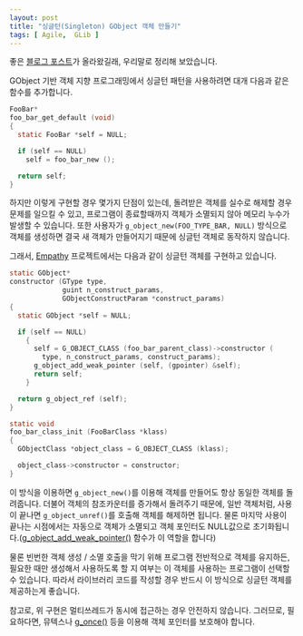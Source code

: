 ```yaml
---
layout: post
title: "싱글턴(Singleton) GObject 객체 만들기"
tags: [ Agile,  GLib ]
---
```


좋은 [블로그 포스트](http://blogs.gnome.org/xclaesse/2010/02/11/how-to-make-a-gobject-singleton/)가 올라왔길래, 우리말로 정리해 보았습니다.

GObject 기반 객체 지향 프로그래밍에서 싱글턴 패턴을 사용하려면 대개 다음과 같은 함수를 추가합니다.

```c
FooBar*
foo_bar_get_default (void)
{
  static FooBar *self = NULL;

  if (self == NULL)
    self = foo_bar_new ();

  return self;
}
```

하지만 이렇게 구현할 경우 몇가지 단점이 있는데, 돌려받은 객체를 실수로 해제할 경우 문제를 일으킬 수 있고, 프로그램이 종료할때까지 객체가 소멸되지 않아 메모리 누수가 발생할 수 있습니다. 또한 사용자가 `g_object_new(FOO_TYPE_BAR, NULL)` 방식으로 객체를 생성하면 결국 새 객체가 만들어지기 때문에 싱글턴 객체로 동작하지 않습니다.

그래서, [Empathy](http://live.gnome.org/Empathy) 프로젝트에서는 다음과 같이 싱글턴 객체를 구현하고 있습니다.

```c
static GObject*
constructor (GType type,
             guint n_construct_params,
             GObjectConstructParam *construct_params)
{
  static GObject *self = NULL;

  if (self == NULL)
    {
      self = G_OBJECT_CLASS (foo_bar_parent_class)->constructor (
        type, n_construct_params, construct_params);
      g_object_add_weak_pointer (self, (gpointer) &self);
      return self;
    }

  return g_object_ref (self);
}

static void
foo_bar_class_init (FooBarClass *klass)
{
  GObjectClass *object_class = G_OBJECT_CLASS (klass);

  object_class->constructor = constructor;
}
```

이 방식을 이용하면 `g_object_new()`를 이용해 객체를 만들어도 항상 동일한 객체를 돌려줍니다. 더불어 객체의 참조카운터를 증가해서 돌려주기 때문에, 일반 객체처럼, 사용이 끝나면 `g_object_unref()`를 호출해 객체를 해제하면 됩니다. 물론 마지막 사용이 끝나는 시점에서는 자동으로 객체가 소멸되고 객체 포인터도 NULL값으로 초기화됩니다.([g\_object\_add\_weak\_pointer()](http://library.gnome.org/devel/gobject/stable/gobject-The-Base-Object-Type.html#g-object-add-weak-pointer) 함수가 이 역할을 합니다)

물론 빈번한 객체 생성 / 소멸 호출을 막기 위해 프로그램 전반적으로 객체를 유지하든, 필요한 때만 생성해서 사용하도록 할 지 여부는 이 객체를 사용하는 프로그램이 선택할 수 있습니다. 따라서 라이브러리 코드를 작성할 경우 반드시 이 방식으로 싱글턴 객체를 제공하는게 좋습니다.

참고로, 위 구현은 멀티쓰레드가 동시에 접근하는 경우 안전하지 않습니다. 그러므로, 필요하다면, 뮤텍스나 [g\_once()](http://library.gnome.org/devel/glib/stable/glib-Threads.html#g-once) 등을 이용해 객체 포인터를 보호해야 합니다.
